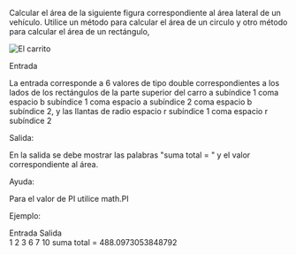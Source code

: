 Calcular el área de la siguiente figura correspondiente al área lateral de un vehículo. Utilice un método para calcular el área de un circulo y otro método para calcular el área de un rectángulo, 

![](https://raw.githubusercontent.com/arleserp/cursopython/master/images/carrito.png "El carrito")

Entrada

La entrada corresponde a 6 valores de tipo double correspondientes a los lados de los rectángulos de la parte superior del carro a subíndice 1 coma espacio b subíndice 1 coma espacio a subíndice 2 coma espacio b subíndice 2, y las llantas de radio espacio r subíndice 1 coma espacio r subíndice 2

Salida:

En la salida se debe mostrar las palabras "suma total = " y el valor correspondiente al área.

Ayuda:

Para el valor de PI utilice math.PI

Ejemplo:





Entrada                	Salida           
1
2
3
6
7
10	suma total = 488.0973053848792